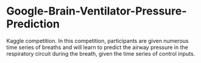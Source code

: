 # Google-Brain-Ventilator-Pressure-Prediction
Kaggle competition. In this competition, participants are given numerous time series of breaths and will learn to predict the airway pressure in the respiratory circuit during the breath, given the time series of control inputs.
